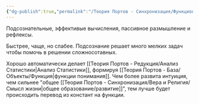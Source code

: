 ```yaml
---
{"dg-publish":true,"permalink":"/Теория Портов - Синхронизация/Функциональные качества человека/Интуиция (WIP)/"}
---
```


Подсознательные, эффективые вычисления, пассивное размышление и рефлексы.

Быстрее, чаще, но слабее. Подсознание решает много мелких задач чтобы помочь в решении сложносотавных.

Хорошо автоматически делает [[Теория Портов - Редукция/Анализ Статистики\|Анализ Статистики]], формируя [[Теория Портов - База/Объекты/Функция\|функции понимания]]. Чем более развита интуиция, чем сильнее "общее [[Теория Портов - Синхронизация/Вера и Религия/Смысл жизни\|общее образование/развитие]]", тем лучше будет происходить перевод из констант на функции.
